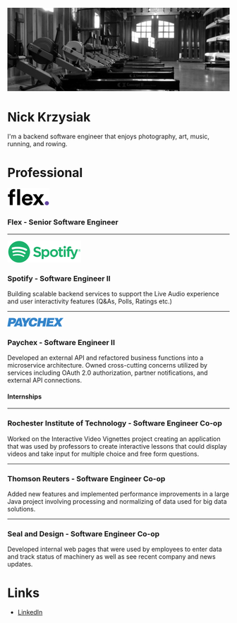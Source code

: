 <!-- **mrkrazyak/mrkrazyak** is a ✨ _special_ ✨ repository because its `README.md` (this file) appears on your GitHub profile. -->

![Banner](./img/banner_boathouse.jpg)

# Nick Krzysiak
I'm a backend software engineer that enjoys photography, art, music, running, and rowing.

# Professional
![Flex](./img/flex.png)
### **Flex** - Senior Software Engineer

---

![Spotify](./img/spotify.png)
### **Spotify** - Software Engineer II
Building scalable backend services to support the Live Audio experience and user interactivity features (Q&As, Polls, Ratings etc.)

---

![Paychex](./img/paychex.png)
### **Paychex** - Software Engineer II
Developed an external API and refactored business functions into a microservice architecture. Owned cross-cutting concerns utilized by services including OAuth 2.0 authorization, partner notifications, and external API connections.

#### Internships

---

### **Rochester Institute of Technology** - Software Engineer Co-op
Worked on the Interactive Video Vignettes project creating an application that was used by professors to create interactive lessons that could display videos and take input for multiple choice and free form questions.

---

### **Thomson Reuters** - Software Engineer Co-op
Added new features and implemented performance improvements in a large Java project involving processing and normalizing of
data used for big data solutions.

---

### **Seal and Design** - Software Engineer Co-op
Developed internal web pages that were used by employees to enter data and track status of machinery as well as see recent company and news updates.

# Links
- [LinkedIn](https://www.linkedin.com/in/nicholas-krzysiak/)
